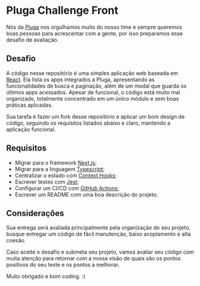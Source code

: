 # Pluga Challenge Front

Nós da [Pluga](https://pluga.co) nos orgulhamos muito do nosso time e sempre queremos
boas pessoas para acrescentar com a gente, por isso preparamos esse desafio de avaliação.

## Desafio

A código nesse repositório é uma simples aplicação web baseada em
[React](https://react.dev). Ela lista os apps integrados à Pluga, apresentando
as funcionalidades de busca e paginação, além de um modal que guarda os últimos
apps acessados. Apesar de funcional, o código está muito mal organizado,
totalmente concentrado em um único módulo e sem boas práticas aplicadas.

Sua tarefa é fazer um fork desse repositório e aplicar um bom design de código,
seguindo os requisitos listados abaixo e claro, mantendo a aplicação funcional.

## Requisitos

- Migrar para o framework [Next.js](https://nextjs.org);
- Migrar para a linguagem [Typescript](https://www.typescriptlang.org);
- Centralizar o estado com [Context Hooks](https://react.dev/reference/react/hooks#context-hooks);
- Escrever testes com [Jest](https://jestjs.io);
- Configurar um CI/CD com [GitHub Actions](https://github.com/features/actions);
- Escrever um README com uma boa descrição do projeto.

## Considerações

Sua entrega será avaliada principalmente pela organização do seu projeto,
busque entregar um código de fácil manutenção, baixo acoplamento e alta coesão.

Caso aceite o desafio e submeta seu projeto, vamos avaliar seu código com muita
atenção para retornar com a nossa visão de quais são os pontos positivos do seu
teste e os pontos a melhorar.

Muito obrigado e bom coding. :)
